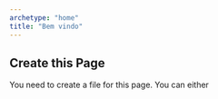 ```yaml
---
archetype: "home"
title: "Bem vindo"
---
```



## Create this Page

You need to create a file for this page. You can either